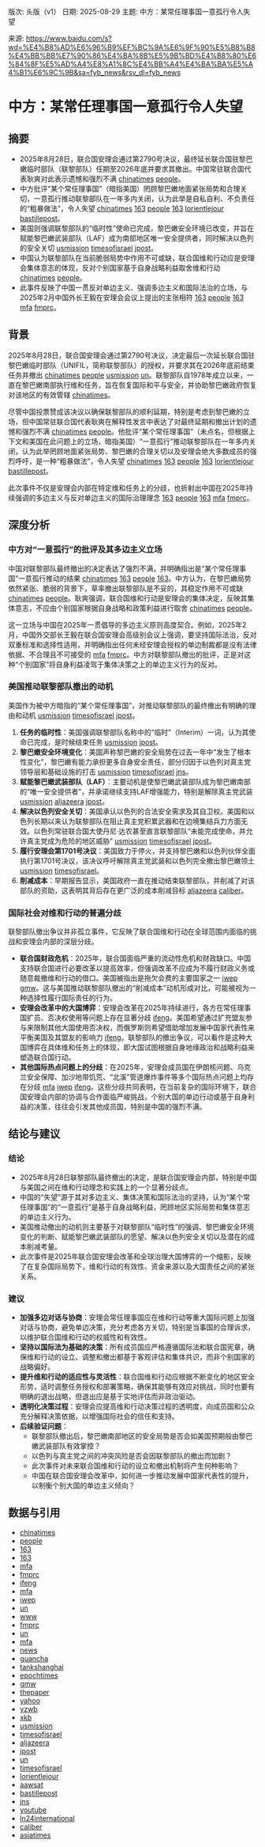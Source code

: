 版次: 头版（v1）
日期: 2025-08-29
主题: 中方：某常任理事国一意孤行令人失望

来源: https://www.baidu.com/s?wd=%E4%B8%AD%E6%96%B9%EF%BC%9A%E6%9F%90%E5%B8%B8%E4%BB%BB%E7%90%86%E4%BA%8B%E5%9B%BD%E4%B8%80%E6%84%8F%E5%AD%A4%E8%A1%8C%E4%BB%A4%E4%BA%BA%E5%A4%B1%E6%9C%9B&sa=fyb_news&rsv_dl=fyb_news

# 中方：某常任理事国一意孤行令人失望

## 摘要
- 2025年8月28日，联合国安理会通过第2790号决议，最终延长联合国驻黎巴嫩临时部队（联黎部队）任期至2026年底并要求其撤出。中国常驻联合国代表耿爽对此表示遗憾和强烈不满 [chinatimes](https://vertexaisearch.cloud.google.com/grounding-api-redirect/AUZIYQHVFcnvRjK4awpttusHJVM9s2-AK5VTFj1WVQAR_FIdyt-_GLPFWLy4RHk3kcBbyXIBIZ4KutD6NKY_qzLoBrmjjhZnY_w-f_psxVobAv7ob-e6yskm9M08_97tkoZI8lp_MQp-l5XJL8PwrpVNs4rSaw01tFOz-A==) [people](https://vertexaisearch.cloud.google.com/grounding-api-redirect/AUZIYQFgsEjCN00ri7UHKfn-eDxiCldsbscBitsTbf9iNEVJnNxK6Nhwb_ZeWP600ymX6nus0ibJ0ijPlpAJogQ8IUGlGpXjUB1cm3jtkIdrICNjNyZhhMYmAYKWcfn31i9I-t5rgg9Nqp1UpknGoV8fgbbGg4Tc_gJW)。
- 中方批评“某个常任理事国”（暗指美国）罔顾黎巴嫩地面紧张局势和合理关切，一意孤行推动联黎部队在一年多内关闭，认为此举是自私自利、不负责任的“粗暴做法”，令人失望 [chinatimes](https://vertexaisearch.cloud.google.com/grounding-api-redirect/AUZIYQHVFcnvRjK4awpttusHJVM9s2-AK5VTFj1WVQAR_FIdyt-_GLPFWLy4RHk3kcBbyXIBIZ4KutD6NKY_qzLoBrmjjhZnY_w-f_psxVobAv7ob-e6yskm9M08_97tkoZI8lp_MQp-l5XJL8PwrpVNs4rSaw01tFOz-A==) [163](https://vertexaisearch.cloud.google.com/grounding-api-redirect/AUZIYQF9ycd1jx6WnYV7fzVgspm7HWGGPT22DzGNZhmd8CTXYbH2D5EbImLFtaAyY85tDFiTPIeGoaiAvLeVYCLWvvkLwqLVde5i0Z7Qg7RMeZRN9N4v59Pw9xVwkaKW5YoZhD1jCfgyFGkGLf1cKqaEFEyqvoQjQ78gedjq) [people](https://vertexaisearch.cloud.google.com/grounding-api-redirect/AUZIYQFgsEjCN00ri7UHKfn-eDxiCldsbscBitsTbf9iNEVJnNxK6Nhwb_ZeWP600ymX6nus0ibJ0ijPlpAJogQ8IUGlGpXjUB1cm3jtkIdrICNjNyZhhMYmAYKWcfn31i9I-t5rgg9Nqp1UpknGoV8fgbbGg4Tc_gJW) [163](https://vertexaisearch.cloud.google.com/grounding-api-redirect/AUZIYQEHZZ7ytjx9if2WDGqIyqeSbHrtQuWVL6jajOXO03FWA6Ydm5yAri73rVheLpvFRX_seQNt0pYDoAf1B5zwmCg2HZQnrWmK_UkjjU0_KbPLzTTr5qv9TY3HLUewVKjdh3Ek3pHPfb2Xo1g6Ps6Eoboe8MWj4POdrPCjRf5QFTmaAA==) [lorientlejour](https://vertexaisearch.cloud.google.com/grounding-api-redirect/AUZIYQGyMA0QrKAZkOldjGyEjE1pJiCpneGe44cNJ0QtxdpmgbZRWTs8mlwlIrIYpwVEolC6X8puDJrwD1OzMgdqUGRzJFh0xHgCviLrW-uI7bBsws9OPVTcrffeuLxAQ1QGK5tj0IxkCVNwL6GOFlkeiOie1MXsnttXt9mAdcbWllKIZg59A7E6aRCDiQPzubj0xNkA_Tpp32QNRaBfcP95E9vgsMlxNkf6afbqvGXbetnblq4Nut71OY0aQ-r_06s=) [bastillepost](https://vertexaisearch.cloud.google.com/grounding-api-redirect/AUZIYQE4PBTMrOO2-yTYxNLYgCHrCwVl8NFF6YEqrzgVTCwrPbVj9rr0ORJI34IEvxfTc5rSx0a6vCIjpX7eOdCkkiEICNmkx6ptRACyRUCC6tBno6XMYByjAB1iizd4e20qNUZn4Gx2NWfaNGcXBtxLpYCXhkI-G8omegZVaJ6vKPyOoXbWPrJHSr-4NofOPlzh_Yc3YiQMe-NhQrTvlcIvRsnuF0cIkrfoUmM7zlnrKEIH_rPmoikD)。
- 美国则强调联黎部队的“临时性”使命已完成，黎巴嫩安全环境已改变，并旨在赋能黎巴嫩武装部队（LAF）成为南部地区唯一安全提供者，同时解决以色列的安全关切 [usmission](https://vertexaisearch.cloud.google.com/grounding-api-redirect/AUZIYQENUZlX7uGgIGIFUPRH_axC_AGA5HFpZfjniZ7vWk5HTjkQ4ixnfrkA6TgR1ilb7x2AqvL8FP9LU_W20aQLqO4HtwdPnKp1-rYLgB7uYVdiPCDaHKjtPXUF8VaT8DU2XBfAUEqmRhmA6EYNGU0lcu1Xz85EVmqhhPuQRimIcaVvdqSnkp56LiuRUmxs4JStc1vv680dTXgqsXCznWwGbXMH3abNUJa9yh0G8fDBX1QzspFjovg8DlOA1iCTJdrJtWU=) [timesofisrael](https://vertexaisearch.cloud.google.com/grounding-api-redirect/AUZIYQGAwjPZ4L58hXB_eXsi1rsfpN9uoIcxmWbnUQfI3JFjKCRjKyKwRkbJRTH7UJwjCkxiyYP_x5Eua5NnF4yAsinPn20qFQ6vtCcmFj6mV8N7B2F0n2CvxIS3FMo9T9DVLl4QEZeP4JwfetmJeX1CSmNZr_nTn00-6LZ-EA1-us5DwRv0zBJzLnL2WYVmCOu_yu-cQUzb6FnlR1duPMadHVT7xWVxzvVS) [jpost](https://vertexaisearch.cloud.google.com/grounding-api-redirect/AUZIYQFQ_GPZWLJP8Yw5ZyWdOemr2ooygY1jMJOiM94yzg4qLY2w7fsMYkOOqNhGfAm75bCyGedSKkr8NHnwLswvubPj3p3bU_4M__pBWxFqzltRy9VPdvPnUgDITbrAOwDYk9zI7-ht4936uA2qZA==)。
- 中国认为联黎部队在当前脆弱局势中作用不可或缺，联合国维和行动应是安理会集体意志的体现，反对个别国家基于自身战略利益取舍维和行动 [chinatimes](https://vertexaisearch.cloud.google.com/grounding-api-redirect/AUZIYQHVFcnvRjK4awpttusHJVM9s2-AK5VTFj1WVQAR_FIdyt-_GLPFWLy4RHk3kcBbyXIBIZ4KutD6NKY_qzLoBrmjjhZnY_w-f_psxVobAv7ob-e6yskm9M08_97tkoZI8lp_MQp-l5XJL8PwrpVNs4rSaw01tFOz-A==) [people](https://vertexaisearch.cloud.google.com/grounding-api-redirect/AUZIYQFgsEjCN00ri7UHKfn-eDxiCldsbscBitsTbf9iNEVJnNxK6Nhwb_ZeWP600ymX6nus0ibJ0ijPlpAJogQ8IUGlGpXjUB1cm3jtkIdrICNjNyZhhMYmAYKWcfn31i9I-t5rgg9Nqp1UpknGoV8fgbbGg4Tc_gJW)。
- 此事件反映了中国一贯反对单边主义、强调多边主义和国际法治的立场，与2025年2月中国外长王毅在安理会会议上提出的主张相符 [163](https://vertexaisearch.cloud.google.com/grounding-api-redirect/AUZIYQF9ycd1jx6WnYV7fzVgspm7HWGGPT22DzGNZhmd8CTXYbH2D5EbImLFtaAyY85tDFiTPIeGoaiAvLeVYCLWvvkLwqLVde5i0Z7Qg7RMeZRN9N4v59Pw9xVwkaKW5YoZhD1jCfgyFGkGLf1cKqaEFEyqvoQjQ78gedjq) [people](https://vertexaisearch.cloud.google.com/grounding-api-redirect/AUZIYQFgsEjCN00ri7UHKfn-eDxiCldsbscBitsTbf9iNEVJnNxK6Nhwb_ZeWP600ymX6nus0ibJ0ijPlpAJogQ8IUGlGpXjUB1cm3jtkIdrICNjNyZhhMYmAYKWcfn31i9I-t5rgg9Nqp1UpknGoV8fgbbGg4Tc_gJW) [163](https://vertexaisearch.cloud.google.com/grounding-api-redirect/AUZIYQEHZZ7ytjx9if2WDGqIyqeSbHrtQuWVL6jajOXO03FWA6Ydm5yAri73rVheLpvFRX_seQNt0pYDoAf1B5zwmCg2HZQnrWmK_UkjjU0_KbPLzTTr5qv9TY3HLUewVKjdh3Ek3pHPfb2Xo1g6Ps6Eoboe8MWj4POdrPCjRf5QFTmaAA==) [mfa](https://vertexaisearch.cloud.google.com/grounding-api-redirect/AUZIYQE1ctVpvitsxfvkl3i83YIHtPjS7xAXGeA4nS-Gz3mAM67ilovzKgPruic1ni3oXOx9DJGO9DwHyiGqXJUXna2GBQ2X1BDnRwASrsYvcdddU6M_s1kkJhXzoQLPF_kecQFD2T2LgvggJdNrusqwmnovK9GPj65ECPPZLGwzTLITaZBbqnrlPSOA) [fmprc](https://vertexaisearch.cloud.google.com/grounding-api-redirect/AUZIYQEU6rxvLbWKnPkj8QY9Qlv7bepaxnC2DdFvKLLDWiJFv99T8DrlbgD6f6B10RxBYuGV9S5XSl4UCof_au75PknDRMdPBpYtOG9EHWVz5BbGVG3HBQ64ZdWY0N5euztlgOxddlpczl--b3m1iKpr0CmvKAh15W5Hv-Ox)。

## 背景
2025年8月28日，联合国安理会通过第2790号决议，决定最后一次延长联合国驻黎巴嫩临时部队（UNIFIL，简称联黎部队）的授权，并要求其在2026年底前结束任务并撤出 [chinatimes](https://vertexaisearch.cloud.google.com/grounding-api-redirect/AUZIYQHVFcnvRjK4awpttusHJVM9s2-AK5VTFj1WVQAR_FIdyt-_GLPFWLy4RHk3kcBbyXIBIZ4KutD6NKY_qzLoBrmjjhZnY_w-f_psxVobAv7ob-e6yskm9M08_97tkoZI8lp_MQp-l5XJL8PwrpVNs4rSaw01tFOz-A==) [people](https://vertexaisearch.cloud.google.com/grounding-api-redirect/AUZIYQFgsEjCN00ri7UHKfn-eDxiCldsbscBitsTbf9iNEVJnNxK6Nhwb_ZeWP600ymX6nus0ibJ0ijPlpAJogQ8IUGlGpXjUB1cm3jtkIdrICNjNyZhhMYmAYKWcfn31i9I-t5rgg9Nqp1UpknGoV8fgbbGg4Tc_gJW) [usmission](https://vertexaisearch.cloud.google.com/grounding-api-redirect/AUZIYQENUZlX7uGgIGIFUPRH_axC_AGA5HFpZfjniZ7vWk5HTjkQ4ixnfrkA6TgR1ilb7x2AqvL8FP9LU_W20aQLqO4HtwdPnKp1-rYLgB7uYVdiPCDaHKjtPXUF8VaT8DU2XBfAUEqmRhmA6EYNGU0lcu1Xz85EVmqhhPuQRimIcaVvdqSnkp56LiuRUmxs4JStc1vv680dTXgqsXCznWwGbXMH3abNUJa9yh0G8fDBX1QzspFjovg8DlOA1iCTJdrJtWU=) [un](https://vertexaisearch.cloud.google.com/grounding-api-redirect/AUZIYQEhE0oVjgYRmdrtjLthiwouzY04ErNdTx24EKPZ-TCCd87yfGAITew6sgZyQeRgBGboREw9EkSiAYsng4wvKs-r6EdQUMzgM1Nwpx_aguA_nt0DGQpHe6otIzyFSm_sphJzVbk4pFYS)。联黎部队自1978年成立以来，一直在黎巴嫩南部执行维和任务，旨在恢复国际和平与安全，并协助黎巴嫩政府恢复对该地区的有效管辖 [chinatimes](https://vertexaisearch.cloud.google.com/grounding-api-redirect/AUZIYQHVFcnvRjK4awpttusHJVM9s2-AK5VTFj1WVQAR_FIdyt-_GLPFWLy4RHk3kcBbyXIBIZ4KutD6NKY_qzLoBrmjjhZnY_w-f_psxVobAv7ob-e6yskm9M08_97tkoZI8lp_MQp-l5XJL8PwrpVNs4rSaw01tFOz-A==)。

尽管中国投票赞成该决议以确保联黎部队的顺利延期，特别是考虑到黎巴嫩的立场，但中国常驻联合国代表耿爽在解释性发言中表达了对最终延期和撤出计划的遗憾和强烈不满 [chinatimes](https://vertexaisearch.cloud.google.com/grounding-api-redirect/AUZIYQHVFcnvRjK4awpttusHJVM9s2-AK5VTFj1WVQAR_FIdyt-_GLPFWLy4RHk3kcBbyXIBIZ4KutD6NKY_qzLoBrmjjhZnY_w-f_psxVobAv7ob-e6yskm9M08_97tkoZI8lp_MQp-l5XJL8PwrpVNs4rSaw01tFOz-A==) [people](https://vertexaisearch.cloud.google.com/grounding-api-redirect/AUZIYQFgsEjCN00ri7UHKfn-eDxiCldsbscBitsTbf9iNEVJnNxK6Nhwb_ZeWP600ymX6nus0ibJ0ijPlpAJogQ8IUGlGpXjUB1cm3jtkIdrICNjNyZhhMYmAYKWcfn31i9I-t5rgg9Nqp1UpknGoV8fgbbGg4Tc_gJW)。他批评“某个常任理事国”（未点名，但根据上下文和美国在此问题上的立场，暗指美国）“一意孤行”推动联黎部队在一年多内关闭，认为此举罔顾地面紧张局势、黎巴嫩的合理关切以及安理会绝大多数成员的强烈呼吁，是一种“粗暴做法”，令人失望 [chinatimes](https://vertexaisearch.cloud.google.com/grounding-api-redirect/AUZIYQHVFcnvRjK4awpttusHJVM9s2-AK5VTFj1WVQAR_FIdyt-_GLPFWLy4RHk3kcBbyXIBIZ4KutD6NKY_qzLoBrmjjhZnY_w-f_psxVobAv7ob-e6yskm9M08_97tkoZI8lp_MQp-l5XJL8PwrpVNs4rSaw01tFOz-A==) [163](https://vertexaisearch.cloud.google.com/grounding-api-redirect/AUZIYQF9ycd1jx6WnYV7fzVgspm7HWGGPT22DzGNZhmd8CTXYbH2D5EbImLFtaAyY85tDFiTPIeGoaiAvLeVYCLWvvkLwqLVde5i0Z7Qg7RMeZRN9N4v59Pw9xVwkaKW5YoZhD1jCfgyFGkGLf1cKqaEFEyqvoQjQ78gedjq) [people](https://vertexaisearch.cloud.google.com/grounding-api-redirect/AUZIYQFgsEjCN00ri7UHKfn-eDxiCldsbscBitsTbf9iNEVJnNxK6Nhwb_ZeWP600ymX6nus0ibJ0ijPlpAJogQ8IUGlGpXjUB1cm3jtkIdrICNjNyZhhMYmAYKWcfn31i9I-t5rgg9Nqp1UpknGoV8fgbbGg4Tc_gJW) [163](https://vertexaisearch.cloud.google.com/grounding-api-redirect/AUZIYQEHZZ7ytjx9if2WDGqIyqeSbHrtQuWVL6jajOXO03FWA6Ydm5yAri73rVheLpvFRX_seQNt0pYDoAf1B5zwmCg2HZQnrWmK_UkjjU0_KbPLzTTr5qv9TY3HLUewVKjdh3Ek3pHPfb2Xo1g6Ps6Eoboe8MWj4POdrPCjRf5QFTmaAA==) [lorientlejour](https://vertexaisearch.cloud.google.com/grounding-api-redirect/AUZIYQGyMA0QrKAZkOldjGyEjE1pJiCpneGe44cNJ0QtxdpmgbZRWTs8mlwlIrIYpwVEolC6X8puDJrwD1OzMgdqUGRzJFh0xHgCviLrW-uI7bBsws9OPVTcrffeuLxAQ1QGK5tj0IxkCVNwL6GOFlkeiOie1MXsnttXt9mAdcbWllKIZg59A7E6aRCDiQPzubj0xNkA_Tpp32QNRaBfcP95E9vgsMlxNkf6afbqvGXbetnblq4Nut71OY0aQ-r_06s=) [bastillepost](https://vertexaisearch.cloud.google.com/grounding-api-redirect/AUZIYQE4PBTMrOO2-yTYxNLYgCHrCwVl8NFF6YEqrzgVTCwrPbVj9rr0ORJI34IEvxfTc5rSx0a6vCIjpX7eOdCkkiEICNmkx6ptRACyRUCC6tBno6XMYByjAB1iizd4e20qNUZn4Gx2NWfaNGcXBtxLpYCXhkI-G8omegZVaJ6vKPyOoXbWPrJHSr-4NofOPlzh_Yc3YiQMe-NhQrTvlcIvRsnuF0cIkrfoUmM7zlnrKEIH_rPmoikD)。

此次事件不仅是安理会内部在特定维和任务上的分歧，也折射出中国在2025年持续强调的多边主义与反对单边主义的国际治理理念 [163](https://vertexaisearch.cloud.google.com/grounding-api-redirect/AUZIYQF9ycd1jx6WnYV7fzVgspm7HWGGPT22DzGNZhmd8CTXYbH2D5EbImLFtaAyY85tDFiTPIeGoaiAvLeVYCLWvvkLwqLVde5i0Z7Qg7RMeZRN9N4v59Pw9xVwkaKW5YoZhD1jCfgyFGkGLf1cKqaEFEyqvoQjQ78gedjq) [people](https://vertexaisearch.cloud.google.com/grounding-api-redirect/AUZIYQFgsEjCN00ri7UHKfn-eDxiCldsbscBitsTbf9iNEVJnNxK6Nhwb_ZeWP600ymX6nus0ibJ0ijPlpAJogQ8IUGlGpXjUB1cm3jtkIdrICNjNyZhhMYmAYKWcfn31i9I-t5rgg9Nqp1UpknGoV8fgbbGg4Tc_gJW) [163](https://vertexaisearch.cloud.google.com/grounding-api-redirect/AUZIYQEHZZ7ytjx9if2WDGqIyqeSbHrtQuWVL6jajOXO03FWA6Ydm5yAri73rVheLpvFRX_seQNt0pYDoAf1B5zwmCg2HZQnrWmK_UkjjU0_KbPLzTTr5qv9TY3HLUewVKjdh3Ek3pHPfb2Xo1g6Ps6Eoboe8MWj4POdrPCjRf5QFTmaAA==) [mfa](https://vertexaisearch.cloud.google.com/grounding-api-redirect/AUZIYQE1ctVpvitsxfvkl3i83YIHtPjS7xAXGeA4nS-Gz3mAM67ilovzKgPruic1ni3oXOx9DJGO9DwHyiGqXJUXna2GBQ2X1BDnRwASrsYvcdddU6M_s1kkJhXzoQLPF_kecQFD2T2LgvggJdNrusqwmnovK9GPj65ECPPZLGwzTLITaZBbqnrlPSOA) [fmprc](https://vertexaisearch.cloud.google.com/grounding-api-redirect/AUZIYQEU6rxvLbWKnPkj8QY9Qlv7bepaxnC2DdFvKLLDWiJFv99T8DrlbgD6f6B10RxBYuGV9S5XSl4UCof_au75PknDRMdPBpYtOG9EHWVz5BbGVG3HBQ64ZdWY0N5euztlgOxddlpczl--b3m1iKpr0CmvKAh15W5Hv-Ox)。

## 深度分析

### 中方对“一意孤行”的批评及其多边主义立场
中国对联黎部队最终撤出的决定表达了强烈不满，并明确指出是“某个常任理事国”一意孤行推动的结果 [chinatimes](https://vertexaisearch.cloud.google.com/grounding-api-redirect/AUZIYQHVFcnvRjK4awpttusHJVM9s2-AK5VTFj1WVQAR_FIdyt-_GLPFWLy4RHk3kcBbyXIBIZ4KutD6NKY_qzLoBrmjjhZnY_w-f_psxVobAv7ob-e6yskm9M08_97tkoZI8lp_MQp-l5XJL8PwrpVNs4rSaw01tFOz-A==) [163](https://vertexaisearch.cloud.google.com/grounding-api-redirect/AUZIYQF9ycd1jx6WnYV7fzVgspm7HWGGPT22DzGNZhmd8CTXYbH2D5EbImLFtaAyY85tDFiTPIeGoaiAvLeVYCLWvvkLwqLVde5i0Z7Qg7RMeZRN9N4v59Pw9xVwkaKW5YoZhD1jCfgyFGkGLf1cKqaEFEyqvoQjQ78gedjq) [people](https://vertexaisearch.cloud.google.com/grounding-api-redirect/AUZIYQFgsEjCN00ri7UHKfn-eDxiCldsbscBitsTbf9iNEVJnNxK6Nhwb_ZeWP600ymX6nus0ibJ0ijPlpAJogQ8IUGlGpXjUB1cm3jtkIdrICNjNyZhhMYmAYKWcfn31i9I-t5rgg9Nqp1UpknGoV8fgbbGg4Tc_gJW) [163](https://vertexaisearch.cloud.google.com/grounding-api-redirect/AUZIYQEHZZ7ytjx9if2WDGqIyqeSbHrtQuWVL6jajOXO03FWA6Ydm5yAri73rVheLpvFRX_seQNt0pYDoAf1B5zwmCg2HZQnrWmK_UkjjU0_KbPLzTTr5qv9TY3HLUewVKjdh3Ek3pHPfb2Xo1g6Ps6Eoboe8MWj4POdrPCjRf5QFTmaAA==)。中方认为，在黎巴嫩局势依然紧张、脆弱的背景下，草率撤出联黎部队是不妥的，其稳定作用不可或缺 [chinatimes](https://vertexaisearch.cloud.google.com/grounding-api-redirect/AUZIYQHVFcnvRjK4awpttusHJVM9s2-AK5VTFj1WVQAR_FIdyt-_GLPFWLy4RHk3kcBbyXIBIZ4KutD6NKY_qzLoBrmjjhZnY_w-f_psxVobAv7ob-e6yskm9M08_97tkoZI8lp_MQp-l5XJL8PwrpVNs4rSaw01tFOz-A==) [people](https://vertexaisearch.cloud.google.com/grounding-api-redirect/AUZIYQFgsEjCN00ri7UHKfn-eDxiCldsbscBitsTbf9iNEVJnNxK6Nhwb_ZeWP600ymX6nus0ibJ0ijPlpAJogQ8IUGlGpXjUB1cm3jtkIdrICNjNyZhhMYmAYKWcfn31i9I-t5rgg9Nqp1UpknGoV8fgbbGg4Tc_gJW)。耿爽强调，联合国维和行动是安理会的集体决定，反映其集体意志，不应由个别国家根据自身战略和政策利益进行取舍 [chinatimes](https://vertexaisearch.cloud.google.com/grounding-api-redirect/AUZIYQHVFcnvRjK4awpttusHJVM9s2-AK5VTFj1WVQAR_FIdyt-_GLPFWLy4RHk3kcBbyXIBIZ4KutD6NKY_qzLoBrmjjhZnY_w-f_psxVobAv7ob-e6yskm9M08_97tkoZI8lp_MQp-l5XJL8PwrpVNs4rSaw01tFOz-A==) [people](https://vertexaisearch.cloud.google.com/grounding-api-redirect/AUZIYQFgsEjCN00ri7UHKfn-eDxiCldsbscBitsTbf9iNEVJnNxK6Nhwb_ZeWP600ymX6nus0ibJ0ijPlpAJogQ8IUGlGpXjUB1cm3jtkIdrICNjNyZhhMYmAYKWcfn31i9I-t5rgg9Nqp1UpknGoV8fgbbGg4Tc_gJW)。

这一立场与中国在2025年一贯倡导的多边主义原则高度契合。例如，2025年2月，中国外交部长王毅在联合国安理会高级别会议上强调，要坚持国际法治，反对双重标准和选择性适用，并明确指出任何未经安理会授权的单边制裁都是没有法律依据、不合理且不可接受的 [mfa](https://vertexaisearch.cloud.google.com/grounding-api-redirect/AUZIYQE1ctVpvitsxfvkl3i83YIHtPjS7xAXGeA4nS-Gz3mAM67ilovzKgPruic1ni3oXOx9DJGO9DwHyiGqXJUXna2GBQ2X1BDnRwASrsYvcdddU6M_s1kkJhXzoQLPF_kecQFD2T2LgvggJdNrusqwmnovK9GPj65ECPPZLGwzTLITaZBbqnrlPSOA) [fmprc](https://vertexaisearch.cloud.google.com/grounding-api-redirect/AUZIYQEU6rxvLbWKnPkj8QY9Qlv7bepaxnC2DdFvKLLDWiJFv99T8DrlbgD6f6B10RxBYuGV9S5XSl4UCof_au75PknDRMdPBpYtOG9EHWVz5BbGVG3HBQ64ZdWY0N5euztlgOxddlpczl--b3m1iKpr0CmvKAh15W5Hv-Ox)。中方对联黎部队撤出的批评，正是对这种“个别国家”将自身利益凌驾于集体决策之上的单边主义行为的反对。

### 美国推动联黎部队撤出的动机
美国作为被中方暗指的“某个常任理事国”，对推动联黎部队的最终撤出有明确的理由和动机 [usmission](https://vertexaisearch.cloud.google.com/grounding-api-redirect/AUZIYQENUZlX7uGgIGIFUPRH_axC_AGA5HFpZfjniZ7vWk5HTjkQ4ixnfrkA6TgR1ilb7x2AqvL8FP9LU_W20aQLqO4HtwdPnKp1-rYLgB7uYVdiPCDaHKjtPXUF8VaT8DU2XBfAUEqmRhmA6EYNGU0lcu1Xz85EVmqhhPuQRimIcaVvdqSnkp56LiuRUmxs4JStc1vv680dTXgqsXCznWwGbXMH3abNUJa9yh0G8fDBX1QzspFjovg8DlOA1iCTJdrJtWU=) [timesofisrael](https://vertexaisearch.cloud.google.com/grounding-api-redirect/AUZIYQGAwjPZ4L58hXB_eXsi1rsfpN9uoIcxmWbnUQfI3JFjKCRjKyKwRkbJRTH7UJwjCkxiyYP_x5Eua5NnF4yAsinPn20qFQ6vtCcmFj6mV8N7B2F0n2CvxIS3FMo9T9DVLl4QEZeP4JwfetmJeX1CSmNZr_nTn00-6LZ-EA1-us5DwRv0zBJzLnL2WYVmCOu_yu-cQUzb6FnlR1duPMadHVT7xWVxzvVS) [jpost](https://vertexaisearch.cloud.google.com/grounding-api-redirect/AUZIYQFQ_GPZWLJP8Yw5ZyWdOemr2ooygY1jMJOiM94yzg4qLY2w7fsMYkOOqNhGfAm75bCyGedSKkr8NHnwLswvubPj3p3bU_4M__pBWxFqzltRy9VPdvPnUgDITbrAOwDYk9zI7-ht4936uA2qZA==)。
1.  **任务的临时性**：美国强调联黎部队名称中的“临时”（Interim）一词，认为其使命已完成，是时候结束任务 [usmission](https://vertexaisearch.cloud.google.com/grounding-api-redirect/AUZIYQENUZlX7uGgIGIFUPRH_axC_AGA5HFpZfjniZ7vWk5HTjkQ4ixnfrkA6TgR1ilb7x2AqvL8FP9LU_W20aQLqO4HtwdPnKp1-rYLgB7uYVdiPCDaHKjtPXUF8VaT8DU2XBfAUEqmRhmA6EYNGU0lcu1Xz85EVmqhhPuQRimIcaVvdqSnkp56LiuRUmxs4JStc1vv680dTXgqsXCznWwGbXMH3abNUJa9yh0G8fDBX1QzspFjovg8DlOA1iCTJdrJtWU=) [jpost](https://vertexaisearch.cloud.google.com/grounding-api-redirect/AUZIYQFQ_GPZWLJP8Yw5ZyWdOemr2ooygY1jMJOiM94yzg4qLY2w7fsMYkOOqNhGfAm75bCyGedSKkr8NHnwLswvubPj3p3bU_4M__pBWxFqzltRy9VPdvPnUgDITbrAOwDYk9zI7-ht4936uA2qZA==)。
2.  **黎巴嫩安全环境变化**：美国声称黎巴嫩的安全局势在过去一年中“发生了根本性变化”，黎巴嫩有能力承担更多自身安全责任，部分归因于以色列对真主党领导层和基础设施的打击 [usmission](https://vertexaisearch.cloud.google.com/grounding-api-redirect/AUZIYQENUZlX7uGgIGIFUPRH_axC_AGA5HFpZfjniZ7vWk5HTjkQ4ixnfrkA6TgR1ilb7x2AqvL8FP9LU_W20aQLqO4HtwdPnKp1-rYLgB7uYVdiPCDaHKjtPXUF8VaT8DU2XBfAUEqmRhmA6EYNGU0lcu1Xz85EVmqhhPuQRimIcaVvdqSnkp56LiuRUmxs4JStc1vv680dTXgqsXCznWwGbXMH3abNUJa9yh0G8fDBX1QzspFjovg8DlOA1iCTJdrJtWU=) [timesofisrael](https://vertexaisearch.cloud.google.com/grounding-api-redirect/AUZIYQGAwjPZ4L58hXB_eXsi1rsfpN9uoIcxmWbnUQfI3JFjKCRjKyKwRkbJRTH7UJwjCkxiyYP_x5Eua5NnF4yAsinPn20qFQ6vtCcmFj6mV8N7B2F0n2CvxIS3FMo9T9DVLl4QEZeP4JwfetmJeX1CSmNZr_nTn00-6LZ-EA1-us5DwRv0zBJzLnL2WYVmCOu_yu-cQUzb6FnlR1duPMadHVT7xWVxzvVS) [jns](https://vertexaisearch.cloud.google.com/grounding-api-redirect/AUZIYQGAWIFyFpVvrnKbVatpAgsKZVS1b9IoFlYUCiP6TXpLxp6wuCckL-3dOL1slDCaRqwczLBUMQ2WTSh3v6zMG4k-Hfy9uXcqorCGtUDn6Pc7fm_W8twOyd8mWNd7CwZiKKrTbkROb4O9vtmSWPfILPjaDMw1hWBXeEZQ8gDyAWMcJbtRxIMzvC8Hx577zwGhgRBLxIk=)。
3.  **赋能黎巴嫩武装部队（LAF）**：主要动机是使黎巴嫩武装部队成为黎巴嫩南部的“唯一安全提供者”，并承诺继续支持LAF增强能力，特别是解除真主党武装 [usmission](https://vertexaisearch.cloud.google.com/grounding-api-redirect/AUZIYQENUZlX7uGgIGIFUPRH_axC_AGA5HFpZfjniZ7vWk5HTjkQ4ixnfrkA6TgR1ilb7x2AqvL8FP9LU_W20aQLqO4HtwdPnKp1-rYLgB7uYVdiPCDaHKjtPXUF8VaT8DU2XBfAUEqmRhmA6EYNGU0lcu1Xz85EVmqhhPuQRimIcaVvdqSnkp56LiuRUmxs4JStc1vv680dTXgqsXCznWwGbXMH3abNUJa9yh0G8fDBX1QzspFjovg8DlOA1iCTJdrJtWU=) [aljazeera](https://vertexaisearch.cloud.google.com/grounding-api-redirect/AUZIYQEqxVpOlqjNQTZlJ7YPEt79eZx5urIlN7inrWgA08MitA5dM5fAudqkZ8q-taXQpNLYktqyI-zh_55SgWFuTbV_tGCQBb-0_AAZMKso0ndhrp0qE3OZr4JMz_vCpv0nCUrY5F3TV45kie7uc5S8C2oTiPF8NYAF7fgG1nKe87phZZQkHu3VqvzCkduQvElzt4SJomwGE66XdwZmtaISH8EnjZUvYQIj-ZBfzg==) [jpost](https://vertexaisearch.cloud.google.com/grounding-api-redirect/AUZIYQFQ_GPZWLJP8Yw5ZyWdOemr2ooygY1jMJOiM94yzg4qLY2w7fsMYkOOqNhGfAm75bCyGedSKkr8NHnwLswvubPj3p3bU_4M__pBWxFqzltRy9VPdvPnUgDITbrAOwDYk9zI7-ht4936uA2qZA==)。
4.  **解决以色列安全关切**：美国承认以色列的合法安全需求及其自卫权。美国和以色列长期以来认为联黎部队在阻止真主党积累武器和在边境集结兵力方面无效。以色列常驻联合国大使丹尼·达农甚至直言联黎部队“未能完成使命，并允许真主党成为危险的地区威胁” [usmission](https://vertexaisearch.cloud.google.com/grounding-api-redirect/AUZIYQENUZlX7uGgIGIFUPRH_axC_AGA5HFpZfjniZ7vWk5HTjkQ4ixnfrkA6TgR1ilb7x2AqvL8FP9LU_W20aQLqO4HtwdPnKp1-rYLgB7uYVdiPCDaHKjtPXUF8VaT8DU2XBfAUEqmRhmA6EYNGU0lcu1Xz85EVmqhhPuQRimIcaVvdqSnkp56LiuRUmxs4JStc1vv680dTXgqsXCznWwGbXMH3abNUJa9yh0G8fDBX1QzspFjovg8DlOA1iCTJdrJtWU=) [timesofisrael](https://vertexaisearch.cloud.google.com/grounding-api-redirect/AUZIYQGAwjPZ4L58hXB_eXsi1rsfpN9uoIcxmWbnUQfI3JFjKCRjKyKwRkbJRTH7UJwjCkxiyYP_x5Eua5NnF4yAsinPn20qFQ6vtCcmFj6mV8N7B2F0n2CvxIS3FMo9T9DVLl4QEZeP4JwfetmJeX1CSmNZr_nTn00-6LZ-EA1-us5DwRv0zBJzLnL2WYVmCOu_yu-cQUzb6FnlR1duPMadHVT7xWVxzvVS) [jpost](https://vertexaisearch.cloud.google.com/grounding-api-redirect/AUZIYQFQ_GPZWLJP8Yw5ZyWdOemr2ooygY1jMJOiM94yzg4qLY2w7fsMYkOOqNhGfAm75bCyGedSKkr8NHnwLswvubPj3p3bU_4M__pBWxFqzltRy9VPdvPnUgDITbrAOwDYk9zI7-ht4936uA2qZA==)。
5.  **履行安理会第1701号决议**：美国致力于停火，并支持黎巴嫩和以色列伙伴全面执行第1701号决议，该决议呼吁解除真主党武装和以色列完全撤出黎巴嫩领土 [usmission](https://vertexaisearch.cloud.google.com/grounding-api-redirect/AUZIYQENUZlX7uGgIGIFUPRH_axC_AGA5HFpZfjniZ7vWk5HTjkQ4ixnfrkA6TgR1ilb7x2AqvL8FP9LU_W20aQLqO4HtwdPnKp1-rYLgB7uYVdiPCDaHKjtPXUF8VaT8DU2XBfAUEqmRhmA6EYNGU0lcu1Xz85EVmqhhPuQRimIcaVvdqSnkp56LiuRUmxs4JStc1vv680dTXgqsXCznWwGbXMH3abNUJa9yh0G8fDBX1QzspFjovg8DlOA1iCTJdrJtWU=) [timesofisrael](https://vertexaisearch.cloud.google.com/grounding-api-redirect/AUZIYQGAwjPZ4L58hXB_eXsi1rsfpN9uoIcxmWbnUQfI3JFjKCRjKyKwRkbJRTH7UJwjCkxiyYP_x5Eua5NnF4yAsinPn20qFQ6vtCcmFj6mV8N7B2F0n2CvxIS3FMo9T9DVLl4QEZeP4JwfetmJeX1CSmNZr_nTn00-6LZ-EA1-us5DwRv0zBJzLnL2WYVmCOu_yu-cQUzb6FnlR1duPMadHVT7xWVxzvVS)。
6.  **削减成本**：早期报告显示，美国政府一直在推动结束联黎部队，并削减了对该部队的资助，这表明其背后存在更广泛的成本削减目标 [aljazeera](https://vertexaisearch.cloud.google.com/grounding-api-redirect/AUZIYQEqxVpOlqjNQTZlJ7YPEt79eZx5urIlN7inrWgA08MitA5dM5fAudqkZ8q-taXQpNLYktqyI-zh_55SgWFuTbV_tGCQBb-0_AAZMKso0ndhrp0qE3OZr4JMz_vCpv0nCUrY5F3TV45kie7uc5S8C2oTiPF8NYAF7fgG1nKe87phZZQkHu3VqvzCkduQvElzt4SJomwGE66XdwZmtaISH8EnjZUvYQIj-ZBfzg==) [caliber](https://vertexaisearch.cloud.google.com/grounding-api-redirect/AUZIYQGAwjPZ4L58hXB_eXsi1rsfpN9uoIcxmWbnUQfI3JFjKCRjKyKwRkbJRTH7UJwjCkxiyYP_x5Eua5NnF4yAsinPn20qFQ6vtCcmFj6mV8N7B2F0n2CvxIS3FMo9T9DVLl4QEZeP4JwfetmJeX1CSmNZr_nTn00-6LZ-EA1-us5DwRv0zBJzLnL2WYVmCOu_yu-cQUzb6FnlR1duPMadHVT7xWVxzvVS2)。

### 国际社会对维和行动的普遍分歧
联黎部队撤出争议并非孤立事件，它反映了联合国维和行动在全球范围内面临的挑战和安理会内部的深层分歧。
- **联合国财政危机**：2025年，联合国面临严重的流动性危机和财政缺口。中国支持联合国进行必要改革以提高效率，但强调改革不应成为不履行财政义务或随意裁撤维和行动的借口。美国被指出是拖欠会费的主要国家之一 [iwep](https://vertexaisearch.cloud.google.com/grounding-api-redirect/AUZIYQFZzqSxdfFLoIH_weWcEgVy-hqsTBXO5j4BRlWNgmVD4rsvKeRQy0e3XFHJ0jC8qBcUK_HWCR-Xk86WmHjn9ZFZy4ZtdIbOpFythNq81shQKh5E2z8vyEhpuw0jVMGg6Qb3ZPXddqsdDJnO9icldCPDQ5Er6OR3njJ9orKGBg==) [gmw](https://vertexaisearch.cloud.google.com/grounding-api-redirect/AUZIYQHezfNoIQ4VsAdB4C3B3-iV8NA4ehvpZ1-JHlN9cBbdujrdjzlkDFsy49hZU6hUzueMqYOL1nZO1h-5FLecokNkitYE97NwIAlZijf-CoImCFlHWPfdamNYJvQ-UhNnRdanDUjN9mIbGUS9U-JpyDjYcp4R3rgR1op_dy4RytSCV0G5YltQ_y3yRg==2)。这与美国推动联黎部队撤出的“削减成本”动机形成对比，可能被视为一种选择性履行国际责任的行为。
- **安理会改革中的大国博弈**：安理会改革在2025年持续进行，各方在常任理事国扩员、否决权使用等问题上存在显著分歧 [ifeng](https://vertexaisearch.cloud.google.com/grounding-api-redirect/AUZIYQGY-FDp9FxE6xsv-RLBWxIK6sVLwn17lWcDMxTiPq_YdQYzTPLEf87Q-amakz3Y0NPxaabKv-pmkRBCg6NCmt0cR5CsznJty74RdGVbKWju5zqSiXx1bTt-po45vA==)。美国希望通过扩充盟友参与来限制其他大国使用否决权，而俄罗斯则希望借助增加发展中国家代表性来平衡美国及其盟友的影响力 [ifeng](https://vertexaisearch.cloud.google.com/grounding-api-redirect/AUZIYQGY-FDp9FxE6xsv-RLBWxIK6sVLwn17lWcDMxTiPq_YdQYzTPLEf87Q-amakz3Y0NPxaabKv-pmkRBCg6NCmt0cR5CsznJty74RdGVbKWju5zqSiXx1bTt-po45vA==)。联黎部队的撤出争议，可以看作是这种大国博弈在具体维和任务上的体现，即大国试图根据自身地缘政治和战略利益来塑造联合国行动。
- **其他国际热点问题上的分歧**：在2025年，安理会成员国在伊朗核问题、乌克兰安全保障、加沙地带饥荒、“北溪”管道爆炸事件等多个国际热点问题上均存在分歧 [mfa](https://vertexaisearch.cloud.google.com/grounding-api-redirect/AUZIYQHezfNoIQ4VsAdB4C3B3-iV8NA4ehvpZ1-JHlN9cBbdujrdjzlkDFsy49hZU6hUzueMqYOL1nZO1h-5FLecokNkitYE97NwIAlZijf-CoImCFlHWPfdamNYJvQ-UhNnRdanDUjN9mIbGUS9U-JpyDjYcp4R3rgR1op_dy4RytSCV0G5YltQ_y3yRg==) [iwep](https://vertexaisearch.cloud.google.com/grounding-api-redirect/AUZIYQFZzqSxdfFLoIH_weWcEgVy-hqsTBXO5j4BRlWNgmVD4rsvKeRQy0e3XFHJ0jC8qBcUK_HWCR-Xk86WmHjn9ZFZy4ZtdIbOpFythNq81shQKh5E2z8vyEhpuw0jVMGg6Qb3ZPXddqsdDJnO9icldCPDQ5Er6OR3njJ9orKGBg==) [ifeng](https://vertexaisearch.cloud.google.com/grounding-api-redirect/AUZIYQGY-FDp9FxE6xsv-RLBWxIK6sVLwn17lWcDMxTiPq_YdQYzTPLEf87Q-amakz3Y0NPxaabKv-pmkRBCg6NCmt0cR5CsznJty74RdGVbKWju5zqSiXx1bTt-po45vA==)。这些分歧共同表明，在当前复杂的国际环境下，联合国安理会内部的协调与合作面临严峻挑战，个别大国的单边行动或基于自身利益的决策，往往会引发其他成员国，特别是中国的强烈不满。

## 结论与建议

### 结论
- 2025年8月28日联黎部队最终撤出的决定，是联合国安理会内部，特别是中国与美国之间在维和行动理念和实践上的一个显著分歧点。
- 中国的“失望”源于其对多边主义、集体决策和国际法治的坚持，认为“某个常任理事国”的“一意孤行”是基于自身战略利益，罔顾地区实际局势和集体意志的单边主义行为。
- 美国推动撤出的动机则主要基于对联黎部队“临时性”的强调、黎巴嫩安全环境变化的判断、赋能黎巴嫩武装部队的愿望、解决以色列安全关切以及潜在的成本削减考量。
- 此次事件是2025年联合国安理会改革和全球治理大国博弈的一个缩影，反映了在复杂国际局势下，维和行动的有效性、资金来源以及大国责任之间的紧张关系。

### 建议
- **加强多边对话与协商**：安理会常任理事国应在维和行动等重大国际问题上加强对话与协商，避免单边决策，充分考虑各方关切，特别是当事国的合理诉求，以维护联合国维和行动的权威性和有效性。
- **坚持以国际法为基础的决策**：所有成员国应严格遵循国际法和联合国宪章，确保维和行动的设立、调整和撤出都基于客观评估和集体共识，而非个别国家的战略偏好。
- **提升维和行动的适应性与灵活性**：联合国维和行动应根据不断变化的地区安全形势，适时调整任务授权和部署策略，确保其能够有效应对挑战，同时也要有明确的退出战略，但退出应是基于实地评估而非政治驱动。
- **透明化决策过程**：安理会应提高维和行动决策过程的透明度，向成员国和公众充分解释决策依据，以增强国际社会的信任和支持。
- **后续验证问题**：
    - 联黎部队撤出后，黎巴嫩南部地区的安全局势是否会如美国预期般由黎巴嫩武装部队有效掌控？
    - 以色列与真主党之间的冲突风险是否会因联黎部队的撤出而加剧？
    - 此次事件对未来联合国维和行动的设立和撤出机制将产生何种影响？
    - 中国在联合国安理会改革中，如何进一步推动发展中国家代表性的提升，以制衡个别大国的单边主义倾向？

## 数据与引用
- [chinatimes](https://vertexaisearch.cloud.google.com/grounding-api-redirect/AUZIYQHVFcnvRjK4awpttusHJVM9s2-AK5VTFj1WVQAR_FIdyt-_GLPFWLy4RHk3kcBbyXIBIZ4KutD6NKY_qzLoBrmjjhZnY_w-f_psxVobAv7ob-e6yskm9M08_97tkoZI8lp_MQp-l5XJL8PwrpVNs4rSaw01tFOz-A==)
- [people](https://vertexaisearch.cloud.google.com/grounding-api-redirect/AUZIYQFgsEjCN00ri7UHKfn-eDxiCldsbscBitsTbf9iNEVJnNxK6Nhwb_ZeWP600ymX6nus0ibJ0ijPlpAJogQ8IUGlGpXjUB1cm3jtkIdrICNjNyZhhMYmAYKWcfn31i9I-t5rgg9Nqp1UpknGoV8fgbbGg4Tc_gJW)
- [163](https://vertexaisearch.cloud.google.com/grounding-api-redirect/AUZIYQF9ycd1jx6WnYV7fzVgspm7HWGGPT22DzGNZhmd8CTXYbH2D5EbImLFtaAyY85tDFiTPIeGoaiAvLeVYCLWvvkLwqLVde5i0Z7Qg7RMeZRN9N4v59Pw9xVwkaKW5YoZhD1jCfgyFGkGLf1cKqaEFEyqvoQjQ78gedjq)
- [163](https://vertexaisearch.cloud.google.com/grounding-api-redirect/AUZIYQEHZZ7ytjx9if2WDGqIyqeSbHrtQuWVL6jajOXO03FWA6Ydm5yAri73rVheLpvFRX_seQNt0pYDoAf1B5zwmCg2HZQnrWmK_UkjjU0_KbPLzTTr5qv9TY3HLUewVKjdh3Ek3pHPfb2Xo1g6Ps6Eoboe8MWj4POdrPCjRf5QFTmaAA==)
- [mfa](https://vertexaisearch.cloud.google.com/grounding-api-redirect/AUZIYQE1ctVpvitsxfvkl3i83YIHtPjS7xAXGeA4nS-Gz3mAM67ilovzKgPruic1ni3oXOx9DJGO9DwHyiGqXJUXna2GBQ2X1BDnRwASrsYvcdddU6M_s1kkJhXzoQLPF_kecQFD2T2LgvggJdNrusqwmnovK9GPj65ECPPZLGwzTLITaZBbqnrlPSOA)
- [fmprc](https://vertexaisearch.cloud.google.com/grounding-api-redirect/AUZIYQEU6rxvLbWKnPkj8QY9Qlv7bepaxnC2DdFvKLLDWiJFv99T8DrlbgD6f6B10RxBYuGV9S5XSl4UCof_au75PknDRMdPBpYtOG9EHWVz5BbGVG3HBQ64ZdWY0N5euztlgOxddlpczl--b3m1iKpr0CmvKAh15W5Hv-Ox)
- [ifeng](https://vertexaisearch.cloud.google.com/grounding-api-redirect/AUZIYQGY-FDp9FxE6xsv-RLBWxIK6sVLwn17lWcDMxTiPq_YdQYzTPLEf87Q-amakz3Y0NPxaabKv-pmkRBCg6NCmt0cR5CsznJty74RdGVbKWju5zqSiXx1bTt-po45vA==)
- [mfa](https://vertexaisearch.cloud.google.com/grounding-api-redirect/AUZIYQHezfNoIQ4VsAdB4C3B3-iV8NA4ehvpZ1-JHlN9cBbdujrdjzlkDFsy49hZU6hUzueMqYOL1nZO1h-5FLecokNkitYE97NwIAlZijf-CoImCFlHWPfdamNYJvQ-UhNnRdanDUjN9mIbGUS9U-JpyDjYcp4R3rgR1op_dy4RytSCV0G5YltQ_y3yRg==)
- [iwep](https://vertexaisearch.cloud.google.com/grounding-api-redirect/AUZIYQFZzqSxdfFLoIH_weWcEgVy-hqsTBXO5j4BRlWNgmVD4rsvKeRQy0e3XFHJ0jC8qBcUK_HWCR-Xk86WmHjn9ZFZy4ZtdIbOpFythNq81shQKh5E2z8vyEhpuw0jVMGg6Qb3ZPXddqsdDJnO9icldCPDQ5Er6OR3njJ9orKGBg==)
- [un](https://vertexaisearch.cloud.google.com/grounding-api-redirect/AUZIYQEk3K8hFRlmTjZQ_1JzvU0qWHxZCnO8rcUCzH27zc-Un_2NEmKizliHju6wD6n_kQ1Is_9-fTX40K6ASMXJZgNP--1TjYt_nlbxRm8CmrmN2MXCVNM37Tg8RdZKCqKoqaly2VUeAXXf)
- [www](https://vertexaisearch.cloud.google.com/grounding-api-redirect/AUZIYQEXWjz_JpgbPRiXVC_8GUGua6YydDqwxWooq_zVt_6-wPiarzQR8O0nu7e5v4Z3_kSEELrdJEyV7nlFGEEFzCDRO1aqwCBuNe7DEyPaAP0Dx4B9GmvxQtIBdfcZKj1vqK3VCJ_a0VNCjNDVq6eWju7hXwYbDwC5DQ==)
- [fmprc](https://vertexaisearch.cloud.google.com/grounding-api-redirect/AUZIYQGfaaxsctqtkf4gZ-AOKPMXjImY3isahJourul2xGUB0KwdTNn3l0oGZfYRj7nd7bF_ciJQtn_ibt-khtWfj46fqy2u38MfQNrzrDyimCaoo78XCvZzPXX8_w84ViU_frnlniLVTc5wcpp-8PuvmpCNRddr7QoCmK0xSeFjV0Q0atO7zsAWeBU5wZuv)
- [un](https://vertexaisearch.cloud.google.com/grounding-api-redirect/AUZIYQF4-mT0s7xN2lRJBgj6crmVpTgs3w_Bf7-PlYlMLbBSJu4nhU9Y0VnTadPJJLGX1DPNb5szL1dFJyHhwzz-D6ls1KUGdTobxSt2GDJN3UXe8CE5AAVNugaPlRVDu0XUmZ6harXzGFLP)
- [mfa](https://vertexaisearch.cloud.google.com/grounding-api-redirect/AUZIYQFQu8W_sK-mq260Nne6UKNotN0CHVgZu2fRBLvslqpJ5z1qLQtoRS5vw2aBnIxqt7HFt9vS2OTaCstvlpqqhlnTOX2YdORm8jFmCbxLmfKhHg3C1nhoo1J2VaouAqzu5uzuOd6b7fuXX1QHy8r_gNGznz5etwrkixyEgh0iwqs=)
- [news](https://vertexaisearch.cloud.google.com/grounding-api-redirect/AUZIYQGmO9fduMfR6jpaylG6MGHUfs95dWASnXmp6s9OwpzZjB--KA8goBqld4qpzAyQoibm0BGuakfwyuyjA1CKT7VyyPLQ6n21YSjnUZwXnvPxHlt6gWgeQFSoE8dQSVWg3XyZjL7FBhNwWnuZRn3xRxJeAYU3c2pKAlcHsavXHeLFVauVf0Y=)
- [guancha](https://vertexaisearch.cloud.google.com/grounding-api-redirect/AUZIYQFkk_9ODy1ZRWfJWL8-LlAEI_g2_MULLBVUBJTBYUsJHZBk9MKHQyn2tGjfyqqyoWRRQTNIKI74R6jXs_XJrTdUS8njkjk9Gj3-QegqBxfgzUGxo0t2HoICxVj0_fPhCoK5V8qUewDpV3HywEPf5VZyKbCYADM=)
- [tankshanghai](https://vertexaisearch.cloud.google.com/grounding-api-redirect/AUZIYQHezfNoIQ4VsAdB4C3B3-iV8NA4ehvpZ1-JHlN9cBbdujrdjzlkDFsy49hZU6hUzueMqYOL1nZO1h-5FLecokNkitYE97NwIAlZijf-CoImCFlHWPfdamNYJvQ-UhNnRdanDUjN9mIbGUS9U-JpyDjYcp4R3rgR1op_dy4RytSCV0G5YltQ_y3yRg==0)
- [epochtimes](https://vertexaisearch.cloud.google.com/grounding-api-redirect/AUZIYQHezfNoIQ4VsAdB4C3B3-iV8NA4ehvpZ1-JHlN9cBbdujrdjzlkDFsy49hZU6hUzueMqYOL1nZO1h-5FLecokNkitYE97NwIAlZijf-CoImCFlHWPfdamNYJvQ-UhNnRdanDUjN9mIbGUS9U-JpyDjYcp4R3rgR1op_dy4RytSCV0G5YltQ_y3yRg==1)
- [gmw](https://vertexaisearch.cloud.google.com/grounding-api-redirect/AUZIYQHezfNoIQ4VsAdB4C3B3-iV8NA4ehvpZ1-JHlN9cBbdujrdjzlkDFsy49hZU6hUzueMqYOL1nZO1h-5FLecokNkitYE97NwIAlZijf-CoImCFlHWPfdamNYJvQ-UhNnRdanDUjN9mIbGUS9U-JpyDjYcp4R3rgR1op_dy4RytSCV0G5YltQ_y3yRg==2)
- [thepaper](https://vertexaisearch.cloud.google.com/grounding-api-redirect/AUZIYQHezfNoIQ4VsAdB4C3B3-iV8NA4ehvpZ1-JHlN9cBbdujrdjzlkDFsy49hZU6hUzueMqYOL1nZO1h-5FLecokNkitYE97NwIAlZijf-CoImCFlHWPfdamNYJvQ-UhNnRdanDUjN9mIbGUS9U-JpyDjYcp4R3rgR1op_dy4RytSCV0G5YltQ_y3yRg==3)
- [yahoo](https://vertexaisearch.cloud.google.com/grounding-api-redirect/AUZIYQHezfNoIQ4VsAdB4C3B3-iV8NA4ehvpZ1-JHlN9cBbdujrdjzlkDFsy49hZU6hUzueMqYOL1nZO1h-5FLecokNkitYE97NwIAlZijf-CoImCFlHWPfdamNYJvQ-UhNnRdanDUjN9mIbGUS9U-JpyDjYcp4R3rgR1op_dy4RytSCV0G5YltQ_y3yRg==4)
- [yzwb](https://vertexaisearch.cloud.google.com/grounding-api-redirect/AUZIYQHezfNoIQ4VsAdB4C3B3-iV8NA4ehvpZ1-JHlN9cBbdujrdjzlkDFsy49hZU6hUzueMqYOL1nZO1h-5FLecokNkitYE97NwIAlZijf-CoImCFlHWPfdamNYJvQ-UhNnRdanDUjN9mIbGUS9U-JpyDjYcp4R3rgR1op_dy4RytSCV0G5YltQ_y3yRg==5)
- [xkb](https://vertexaisearch.cloud.google.com/grounding-api-redirect/AUZIYQHezfNoIQ4VsAdB4C3B3-iV8NA4ehvpZ1-JHlN9cBbdujrdjzlkDFsy49hZU6hUzueMqYOL1nZO1h-5FLecokNkitYE97NwIAlZijf-CoImCFlHWPfdamNYJvQ-UhNnRdanDUjN9mIbGUS9U-JpyDjYcp4R3rgR1op_dy4RytSCV0G5YltQ_y3yRg==6)
- [usmission](https://vertexaisearch.cloud.google.com/grounding-api-redirect/AUZIYQENUZlX7uGgIGIFUPRH_axC_AGA5HFpZfjniZ7vWk5HTjkQ4ixnfrkA6TgR1ilb7x2AqvL8FP9LU_W20aQLqO4HtwdPnKp1-rYLgB7uYVdiPCDaHKjtPXUF8VaT8DU2XBfAUEqmRhmA6EYNGU0lcu1Xz85EVmqhhPuQRimIcaVvdqSnkp56LiuRUmxs4JStc1vv680dTXgqsXCznWwGbXMH3abNUJa9yh0G8fDBX1QzspFjovg8DlOA1iCTJdrJtWU=)
- [timesofisrael](https://vertexaisearch.cloud.google.com/grounding-api-redirect/AUZIYQGAwjPZ4L58hXB_eXsi1rsfpN9uoIcxmWbnUQfI3JFjKCRjKyKwRkbJRTH7UJwjCkxiyYP_x5Eua5NnF4yAsinPn20qFQ6vtCcmFj6mV8N7B2F0n2CvxIS3FMo9T9DVLl4QEZeP4JwfetmJeX1CSmNZr_nTn00-6LZ-EA1-us5DwRv0zBJzLnL2WYVmCOu_yu-cQUzb6FnlR1duPMadHVT7xWVxzvVS)
- [aljazeera](https://vertexaisearch.cloud.google.com/grounding-api-redirect/AUZIYQEqxVpOlqjNQTZlJ7YPEt79eZx5urIlN7inrWgA08MitA5dM5fAudqkZ8q-taXQpNLYktqyI-zh_55SgWFuTbV_tGCQBb-0_AAZMKso0ndhrp0qE3OZr4JMz_vCpv0nCUrY5F3TV45kie7uc5S8C2oTiPF8NYAF7fgG1nKe87phZZQkHu3VqvzCkduQvElzt4SJomwGE66XdwZmtaISH8EnjZUvYQIj-ZBfzg==)
- [jpost](https://vertexaisearch.cloud.google.com/grounding-api-redirect/AUZIYQFQ_GPZWLJP8Yw5ZyWdOemr2ooygY1jMJOiM94yzg4qLY2w7fsMYkOOqNhGfAm75bCyGedSKkr8NHnwLswvubPj3p3bU_4M__pBWxFqzltRy9VPdvPnUgDITbrAOwDYk9zI7-ht4936uA2qZA==)
- [un](https://vertexaisearch.cloud.google.com/grounding-api-redirect/AUZIYQEhE0oVjgYRmdrtjLthiwouzY04ErNdTx24EKPZ-TCCd87yfGAITew6sgZyQeRgBGboREw9EkSiAYsng4wvKs-r6EdQUMzgM1Nwpx_aguA_nt0DGQpHe6otIzyFSm_sphJzVbk4pFYS)
- [timesofisrael](https://vertexaisearch.cloud.google.com/grounding-api-redirect/AUZIYQEKQW2_k8Usum5e7Gen2LSRNwtQ3z--gLAJj9t7mpxIx15ARFDh1BI2kqm5-wRNUglIRv-e0bPov0EIf0HjJsNYKSI1JlhcHFcQA6FSJoAiWPgSEPLgomhfIH6sMeVRT-MAFkiIRAlNWvT8d-Flaji-wzAPGRVYT5fK6ALr7Zsz1QyiYtVqbEw939b2P2XmI1r4WmzVlsmgr8pIFFfOe5hPBBr9UOjr)
- [lorientlejour](https://vertexaisearch.cloud.google.com/grounding-api-redirect/AUZIYQGyMA0QrKAZkOldjGyEjE1pJiCpneGe44cNJ0QtxdpmgbZRWTs8mlwlIrIYpwVEolC6X8puDJrwD1OzMgdqUGRzJFh0xHgCviLrW-uI7bBsws9OPVTcrffeuLxAQ1QGK5tj0IxkCVNwL6GOFlkeiOie1MXsnttXt9mAdcbWllKIZg59A7E6aRCDiQPzubj0xNkA_Tpp32QNRaBfcP95E9vgsMlxNkf6afbqvGXbetnblq4Nut71OY0aQ-r_06s=)
- [aawsat](https://vertexaisearch.cloud.google.com/grounding-api-redirect/AUZIYQHtfM8g6Selz06KojMZElvHPzlzYxqx7l9i4WWXonoEfDXl2JjoG_Q1w3zp_0Ut4BF7kK_l9G99jhvrlWJbG4EA3kxj75wZxe2N8RO4yxy5S64BQPz2SUCBUXP87mfUrnU7-Z0XggxAtplsgUZRmlDO93FFK8CfhVB2njkdG-xOhFnKhXnbmcz1hJz7KU7EwvoTrblj0vuJ0Zaylynhbr2v7Q==)
- [bastillepost](https://vertexaisearch.cloud.google.com/grounding-api-redirect/AUZIYQE4PBTMrOO2-yTYxNLYgCHrCwVl8NFF6YEqrzgVTCwrPbVj9rr0ORJI34IEvxfTc5rSx0a6vCIjpX7eOdCkkiEICNmkx6ptRACyRUCC6tBno6XMYByjAB1iizd4e20qNUZn4Gx2NWfaNGcXBtxLpYCXhkI-G8omegZVaJ6vKPyOoXbWPrJHSr-4NofOPlzh_Yc3YiQMe-NhQrTvlcIvRsnuF0cIkrfoUmM7zlnrKEIH_rPmoikD)
- [jns](https://vertexaisearch.cloud.google.com/grounding-api-redirect/AUZIYQGAWIFyFpVvrnKbVatpAgsKZVS1b9IoFlYUCiP6TXpLxp6wuCckL-3dOL1slDCaRqwczLBUMQ2WTSh3v6zMG4k-Hfy9uXcqorCGtUDn6Pc7fm_W8twOyd8mWNd7CwZiKKrTbkROb4O9vtmSWPfILPjaDMw1hWBXeEZQ8gDyAWMcJbtRxIMzvC8Hx577zwGhgRBLxIk=)
- [youtube](https://vertexaisearch.cloud.google.com/grounding-api-redirect/AUZIYQGAwjPZ4L58hXB_eXsi1rsfpN9uoIcxmWbnUQfI3JFjKCRjKyKwRkbJRTH7UJwjCkxiyYP_x5Eua5NnF4yAsinPn20qFQ6vtCcmFj6mV8N7B2F0n2CvxIS3FMo9T9DVLl4QEZeP4JwfetmJeX1CSmNZr_nTn00-6LZ-EA1-us5DwRv0zBJzLnL2WYVmCOu_yu-cQUzb6FnlR1duPMadHVT7xWVxzvVS0)
- [ln24international](https://vertexaisearch.cloud.google.com/grounding-api-redirect/AUZIYQGAwjPZ4L58hXB_eXsi1rsfpN9uoIcxmWbnUQfI3JFjKCRjKyKwRkbJRTH7UJwjCkxiyYP_x5Eua5NnF4yAsinPn20qFQ6vtCcmFj6mV8N7B2F0n2CvxIS3FMo9T9DVLl4QEZeP4JwfetmJeX1CSmNZr_nTn00-6LZ-EA1-us5DwRv0zBJzLnL2WYVmCOu_yu-cQUzb6FnlR1duPMadHVT7xWVxzvVS1)
- [caliber](https://vertexaisearch.cloud.google.com/grounding-api-redirect/AUZIYQGAwjPZ4L58hXB_eXsi1rsfpN9uoIcxmWbnUQfI3JFjKCRjKyKwRkbJRTH7UJwjCkxiyYP_x5Eua5NnF4yAsinPn20qFQ6vtCcmFj6mV8N7B2F0n2CvxIS3FMo9T9DVLl4QEZeP4JwfetmJeX1CSmNZr_nTn00-6LZ-EA1-us5DwRv0zBJzLnL2WYVmCOu_yu-cQUzb6FnlR1duPMadHVT7xWVxzvVS2)
- [asiatimes](https://vertexaisearch.cloud.google.com/grounding-api-redirect/AUZIYQGAwjPZ4L58hXB_eXsi1rsfpN9uoIcxmWbnUQfI3JFjKCRjKyKwRkbJRTH7UJwjCkxiyYP_x5Eua5NnF4yAsinPn20qFQ6vtCcmFj6mV8N7B2F0n2CvxIS3FMo9T9DVLl4QEZeP4JwfetmJeX1CSmNZr_nTn00-6LZ-EA1-us5DwRv0zBJzLnL2WYVmCOu_yu-cQUzb6FnlR1duPMadHVT7xWVxzvVS3)